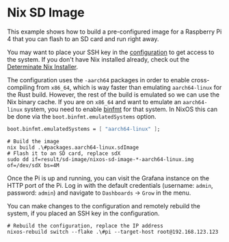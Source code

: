 # Nix SD Image

This example shows how to build a pre-configured image for a Raspberry Pi 4 that you can flash to an
SD card and run right away.

You may want to place your SSH key in the [configuration](./configuration.nix) to get access to the
system. If you don't have Nix installed already, check out the
[Determinate Nix Installer](https://determinate.systems/posts/determinate-nix-installer/).

The configuration uses the `-aarch64` packages in order to enable cross-compiling from `x86_64`,
which is way faster than emulating `aarch64-linux` for the Rust build. However, the rest of the
build is emulated so we can use the Nix binary cache. If you are on `x86_64` and want to emulate an
`aarch64-linux` system, you need to enable [binfmt](https://en.wikipedia.org/wiki/Binfmt_misc) for
that system. In NixOS this can be done via the `boot.binfmt.emulatedSystems` option.

```nix
boot.binfmt.emulatedSystems = [ "aarch64-linux" ];
```

```shell
# Build the image
nix build .\#packages.aarch64-linux.sdImage
# Flash it to an SD card, replace sdX
sudo dd if=result/sd-image/nixos-sd-image-*-aarch64-linux.img of=/dev/sdX bs=4M
```

Once the Pi is up and running, you can visit the Grafana instance on the HTTP port of the Pi. Log in
with the default credentials (username: `admin`, password: `admin`) and navigate to `Dashboards` ->
`Grow` in the menu.

You can make changes to the configuration and remotely rebuild the system, if you placed an SSH key
in the configuration.

```shell
# Rebuild the configuration, replace the IP address
nixos-rebuild switch --flake .\#pi --target-host root@192.168.123.123
```
